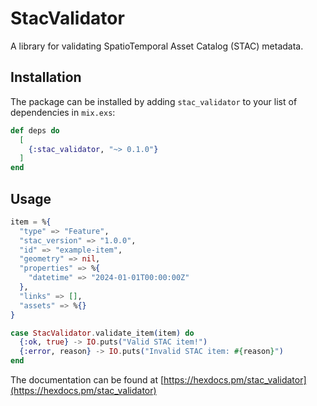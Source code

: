 # StacValidator

A library for validating SpatioTemporal Asset Catalog (STAC) metadata.

## Installation

The package can be installed by adding `stac_validator` to your list of dependencies in `mix.exs`:

```elixir
def deps do
  [
    {:stac_validator, "~> 0.1.0"}
  ]
end
```

## Usage

```elixir
item = %{
  "type" => "Feature",
  "stac_version" => "1.0.0",
  "id" => "example-item",
  "geometry" => nil,
  "properties" => %{
    "datetime" => "2024-01-01T00:00:00Z"
  },
  "links" => [],
  "assets" => %{}
}

case StacValidator.validate_item(item) do
  {:ok, true} -> IO.puts("Valid STAC item!")
  {:error, reason} -> IO.puts("Invalid STAC item: #{reason}")
end
```

The documentation can be found at [https://hexdocs.pm/stac_validator](https://hexdocs.pm/stac_validator)
